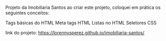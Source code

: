  Projeto da Imobiliaria Santos ao criar este projeto, coloquei em prática os seguintes conceitos:

Tags básicas do HTML
Meta tags HTML
Listas no HTML
Seletores CSS

link do projeto: https://lorennysperez.github.io/imobiliaria-santos/
